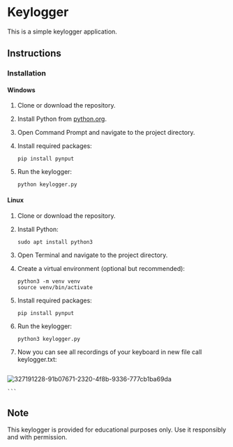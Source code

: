 # Keylogger

This is a simple keylogger application.

## Instructions

### Installation

#### Windows

1. Clone or download the repository.

2. Install Python from [python.org](https://www.python.org/).

3. Open Command Prompt and navigate to the project directory.

4. Install required packages:
    ```
    pip install pynput
    ```

5. Run the keylogger:
    ```
    python keylogger.py
    ```

#### Linux

1. Clone or download the repository.

2. Install Python:
    ```
    sudo apt install python3
    ```

3. Open Terminal and navigate to the project directory.

4. Create a virtual environment (optional but recommended):
    ```
    python3 -m venv venv
    source venv/bin/activate
    ```

5. Install required packages:
    ```
    pip install pynput
    ```

6. Run the keylogger:
    ```
    python3 keylogger.py
    ```
7. Now you can see all recordings of your keyboard in new file call keylogger.txt:
    ```
![327191228-91b07671-2320-4f8b-9336-777cb1ba69da](https://github.com/Nipik/keylogger/assets/129624834/01351040-1728-436a-b741-166e1cb06490)

    ```    

## Note

This keylogger is provided for educational purposes only. Use it responsibly and with permission.
